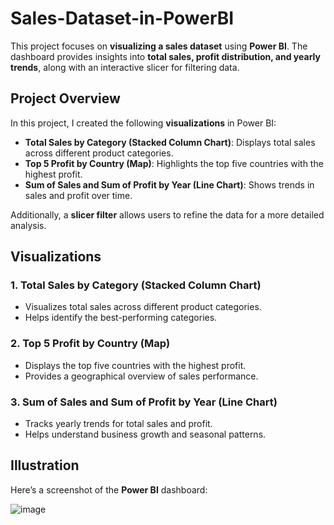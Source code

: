 # Sales-Dataset-in-PowerBI  

This project focuses on **visualizing a sales dataset** using **Power BI**. The dashboard provides insights into **total sales, profit distribution, and yearly trends**, along with an interactive slicer for filtering data.

## Project Overview  

In this project, I created the following **visualizations** in Power BI:  

- **Total Sales by Category (Stacked Column Chart)**: Displays total sales across different product categories.  
- **Top 5 Profit by Country (Map)**: Highlights the top five countries with the highest profit.  
- **Sum of Sales and Sum of Profit by Year (Line Chart)**: Shows trends in sales and profit over time.  

Additionally, a **slicer filter** allows users to refine the data for a more detailed analysis.  

## Visualizations  

### 1. **Total Sales by Category (Stacked Column Chart)**  
- Visualizes total sales across different product categories.  
- Helps identify the best-performing categories.  

### 2. **Top 5 Profit by Country (Map)**  
- Displays the top five countries with the highest profit.  
- Provides a geographical overview of sales performance.  

### 3. **Sum of Sales and Sum of Profit by Year (Line Chart)**  
- Tracks yearly trends for total sales and profit.  
- Helps understand business growth and seasonal patterns.  

## Illustration  

Here’s a screenshot of the **Power BI** dashboard:  

![image](https://github.com/user-attachments/assets/d2732963-062f-48de-9b3b-21d7354d0910)
